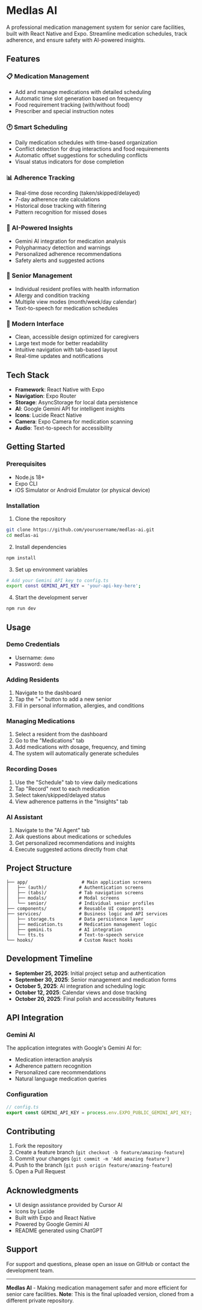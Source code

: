 # Medlas AI

A professional medication management system for senior care facilities, built with React Native and Expo. Streamline medication schedules, track adherence, and ensure safety with AI-powered insights.

## Features

### 📋 Medication Management
- Add and manage medications with detailed scheduling
- Automatic time slot generation based on frequency
- Food requirement tracking (with/without food)
- Prescriber and special instruction notes

### 🕐 Smart Scheduling
- Daily medication schedules with time-based organization
- Conflict detection for drug interactions and food requirements
- Automatic offset suggestions for scheduling conflicts
- Visual status indicators for dose completion

### 📊 Adherence Tracking
- Real-time dose recording (taken/skipped/delayed)
- 7-day adherence rate calculations
- Historical dose tracking with filtering
- Pattern recognition for missed doses

### 🤖 AI-Powered Insights
- Gemini AI integration for medication analysis
- Polypharmacy detection and warnings
- Personalized adherence recommendations
- Safety alerts and suggested actions

### 👥 Senior Management
- Individual resident profiles with health information
- Allergy and condition tracking
- Multiple view modes (month/week/day calendar)
- Text-to-speech for medication schedules

### 📱 Modern Interface
- Clean, accessible design optimized for caregivers
- Large text mode for better readability
- Intuitive navigation with tab-based layout
- Real-time updates and notifications

## Tech Stack

- **Framework**: React Native with Expo
- **Navigation**: Expo Router
- **Storage**: AsyncStorage for local data persistence
- **AI**: Google Gemini API for intelligent insights
- **Icons**: Lucide React Native
- **Camera**: Expo Camera for medication scanning
- **Audio**: Text-to-speech for accessibility

## Getting Started

### Prerequisites
- Node.js 18+ 
- Expo CLI
- iOS Simulator or Android Emulator (or physical device)

### Installation

1. Clone the repository
```bash
git clone https://github.com/yourusername/medlas-ai.git
cd medlas-ai
```

2. Install dependencies
```bash
npm install
```

3. Set up environment variables
```bash
# Add your Gemini API key to config.ts
export const GEMINI_API_KEY = 'your-api-key-here';
```

4. Start the development server
```bash
npm run dev
```

## Usage

### Demo Credentials
- Username: `demo`
- Password: `demo`

### Adding Residents
1. Navigate to the dashboard
2. Tap the "+" button to add a new senior
3. Fill in personal information, allergies, and conditions

### Managing Medications
1. Select a resident from the dashboard
2. Go to the "Medications" tab
3. Add medications with dosage, frequency, and timing
4. The system will automatically generate schedules

### Recording Doses
1. Use the "Schedule" tab to view daily medications
2. Tap "Record" next to each medication
3. Select taken/skipped/delayed status
4. View adherence patterns in the "Insights" tab

### AI Assistant
1. Navigate to the "AI Agent" tab
2. Ask questions about medications or schedules
3. Get personalized recommendations and insights
4. Execute suggested actions directly from chat

## Project Structure

```
├── app/                    # Main application screens
│   ├── (auth)/            # Authentication screens
│   ├── (tabs)/            # Tab navigation screens
│   ├── modals/            # Modal screens
│   └── senior/            # Individual senior profiles
├── components/            # Reusable UI components
├── services/              # Business logic and API services
│   ├── storage.ts         # Data persistence layer
│   ├── medication.ts      # Medication management logic
│   ├── gemini.ts          # AI integration
│   └── tts.ts             # Text-to-speech service
└── hooks/                 # Custom React hooks
```

## Development Timeline

- **September 25, 2025**: Initial project setup and authentication
- **September 30, 2025**: Senior management and medication forms
- **October 5, 2025**: AI integration and scheduling logic
- **October 12, 2025**: Calendar views and dose tracking
- **October 20, 2025**: Final polish and accessibility features

## API Integration

### Gemini AI
The application integrates with Google's Gemini AI for:
- Medication interaction analysis
- Adherence pattern recognition
- Personalized care recommendations
- Natural language medication queries

### Configuration
```typescript
// config.ts
export const GEMINI_API_KEY = process.env.EXPO_PUBLIC_GEMINI_API_KEY;
```

## Contributing

1. Fork the repository
2. Create a feature branch (`git checkout -b feature/amazing-feature`)
3. Commit your changes (`git commit -m 'Add amazing feature'`)
4. Push to the branch (`git push origin feature/amazing-feature`)
5. Open a Pull Request

## Acknowledgments

- UI design assistance provided by Cursor AI
- Icons by Lucide
- Built with Expo and React Native
- Powered by Google Gemini AI
- README generated using ChatGPT

## Support

For support and questions, please open an issue on GitHub or contact the development team.

---

**Medlas AI** - Making medication management safer and more efficient for senior care facilities.
**Note**: This is the final uploaded version, cloned from a different private repository.